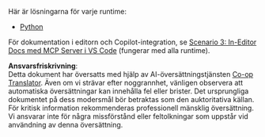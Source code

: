 <!--
CO_OP_TRANSLATOR_METADATA:
{
  "original_hash": "c8c1a74c74f6c2d42d511daf12d0b6c5",
  "translation_date": "2025-07-14T06:33:33+00:00",
  "source_file": "09-CaseStudy/docs-mcp/solution/README.md",
  "language_code": "sv"
}
-->
Här är lösningarna för varje runtime:
- [Python](./python/README.md)

För dokumentation i editorn och Copilot-integration, se [Scenario 3: In-Editor Docs med MCP Server i VS Code](./scenario3/README.md) (fungerar med alla runtime).

**Ansvarsfriskrivning**:  
Detta dokument har översatts med hjälp av AI-översättningstjänsten [Co-op Translator](https://github.com/Azure/co-op-translator). Även om vi strävar efter noggrannhet, vänligen observera att automatiska översättningar kan innehålla fel eller brister. Det ursprungliga dokumentet på dess modersmål bör betraktas som den auktoritativa källan. För kritisk information rekommenderas professionell mänsklig översättning. Vi ansvarar inte för några missförstånd eller feltolkningar som uppstår vid användning av denna översättning.